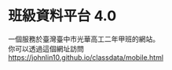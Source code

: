 # 班級資料平台 4.0
一個服務於臺灣臺中市光華高工二年甲班的網站。<br>
你可以透過這個網址訪問<br>
<a href="https://johnlin10.github.io/classdata/mobile.html">https://johnlin10.github.io/classdata/mobile.html</a>
